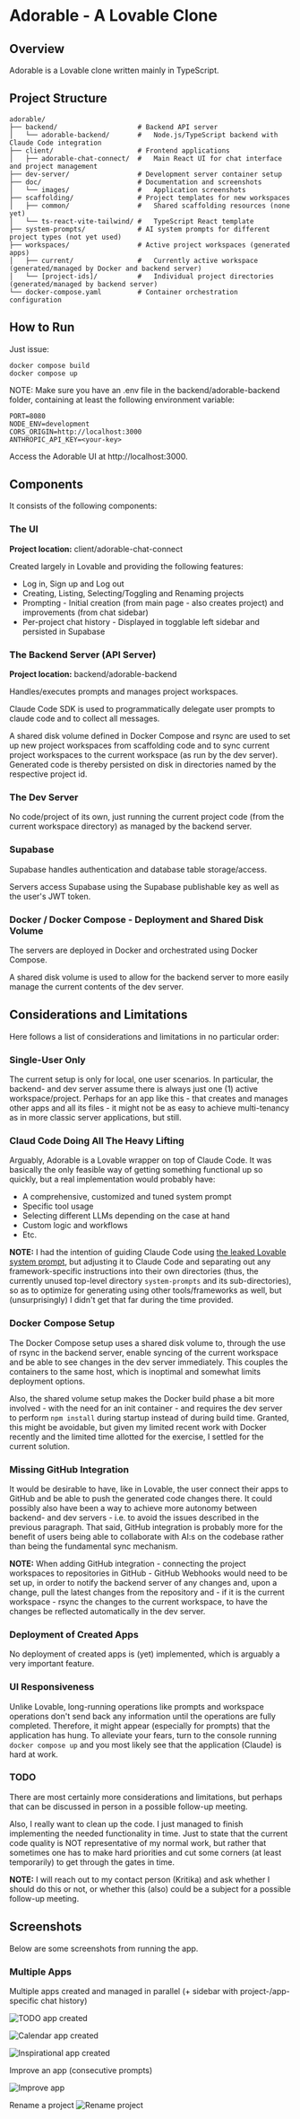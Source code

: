 # Adorable - A Lovable Clone

## Overview

Adorable is a Lovable clone written mainly in TypeScript.

## Project Structure

```
adorable/
├── backend/                    # Backend API server
│   └── adorable-backend/       #   Node.js/TypeScript backend with Claude Code integration
├── client/                     # Frontend applications
│   ├── adorable-chat-connect/  #   Main React UI for chat interface and project management
├── dev-server/                 # Development server container setup
├── doc/                        # Documentation and screenshots
│   └── images/                 #   Application screenshots
├── scaffolding/                # Project templates for new workspaces
│   ├── common/                 #   Shared scaffolding resources (none yet)
│   └── ts-react-vite-tailwind/ #   TypeScript React template
├── system-prompts/             # AI system prompts for different project types (not yet used)
├── workspaces/                 # Active project workspaces (generated apps)
│   ├── current/                #   Currently active workspace (generated/managed by Docker and backend server)
│   └── [project-ids]/          #   Individual project directories (generated/managed by backend server)
└── docker-compose.yaml         # Container orchestration configuration
```

## How to Run

Just issue:

```
docker compose build
docker compose up
```

NOTE: Make sure you have an .env file in the backend/adorable-backend folder, containing at least the following
environment variable:

```
PORT=8080
NODE_ENV=development
CORS_ORIGIN=http://localhost:3000
ANTHROPIC_API_KEY=<your-key>
```

Access the Adorable UI at http://localhost:3000.

## Components 

It consists of the following components:

### The UI

**Project location:** client/adorable-chat-connect

Created largely in Lovable and providing the following features:

* Log in, Sign up and Log out
* Creating, Listing, Selecting/Toggling and Renaming projects
* Prompting - Initial creation (from main page - also creates project) and improvements (from chat sidebar)
* Per-project chat history - Displayed in togglable left sidebar and persisted in Supabase

### The Backend Server (API Server)

**Project location:** backend/adorable-backend

Handles/executes prompts and manages project workspaces.

Claude Code SDK is used to programmatically delegate user prompts to claude code and to collect all messages.

A shared disk volume defined in Docker Compose and rsync are used to set up new project workspaces from 
scaffolding code and to sync current project workspaces to the current workspace (as run by the dev server). 
Generated code is thereby persisted on disk in directories named by the respective project id.

### The Dev Server

No code/project of its own, just running the current project code (from the current workspace directory) as managed by the 
backend server.

### Supabase

Supabase handles authentication and database table storage/access.

Servers access Supabase using the Supabase publishable key as well as the user's JWT token.

### Docker / Docker Compose - Deployment and Shared Disk Volume

The servers are deployed in Docker and orchestrated using Docker Compose.

A shared disk volume is used to allow for the backend server to more easily manage the current contents of the dev server.

## Considerations and Limitations

Here follows a list of considerations and limitations in no particular order:

### Single-User Only

The current setup is only for local, one user scenarios. In particular, the backend- and dev server assume there is 
always just one (1) active workspace/project. Perhaps for an app like this - that creates and manages other apps and 
all its files - it might not be as easy to achieve multi-tenancy as in more classic server applications, but still.

### Claud Code Doing All The Heavy Lifting

Arguably, Adorable is a Lovable wrapper on top of Claude Code. It was basically the only feasible way of getting 
something functional up so quickly, but a real implementation would probably have:
* A comprehensive, customized and tuned system prompt
* Specific tool usage
* Selecting different LLMs depending on the case at hand
* Custom logic and workflows
* Etc.

**NOTE:** I had the intention of guiding Claude Code using
[the leaked Lovable system prompt](https://github.com/dontriskit/awesome-ai-system-prompts/tree/main/Loveable), but 
adjusting it to Claude Code and separating out any framework-specific instructions into their own directories (thus, the 
currently unused top-level directory `system-prompts` and its sub-directories), so as to optimize for generating using 
other tools/frameworks as well, but (unsurprisingly) I didn't get that far during the time provided.

### Docker Compose Setup

The Docker Compose setup uses a shared disk volume to, through the use of rsync in the backend server, enable syncing of 
the current workspace and be able to see changes in the dev server immediately. This couples the containers to the same 
host, which is inoptimal and somewhat limits deployment options. 

Also, the shared volume setup makes the Docker build phase a bit more involved - with the need for an init container - 
and requires the dev server to perform `npm install` during startup instead of during build time. Granted, this might be
avoidable, but given my limited recent work with Docker recently and the limited time allotted for the exercise, I 
settled for the current solution.

### Missing GitHub Integration

It would be desirable to have, like in Lovable, the user connect their apps to GitHub and be able to push the generated 
code changes there. It could possibly also have been a way to achieve more autonomy between backend- and dev servers - 
i.e. to avoid the issues described in the previous paragraph. That said, GitHub integration is probably more for the 
benefit of users being able to collaborate with AI:s on the codebase rather than being the fundamental sync mechanism. 

**NOTE:** When adding GitHub integration - connecting the project workspaces to repositories in GitHub - GitHub Webhooks
would need to be set up, in order to notify the backend server of any changes and, upon a change, pull the latest 
changes from the repository and - if it is the current workspace - rsync the changes to the current workspace, to 
have the changes be reflected automatically in the dev server.

### Deployment of Created Apps

No deployment of created apps is (yet) implemented, which is arguably a very important feature.

### UI Responsiveness

Unlike Lovable, long-running operations like prompts and workspace operations don't send back any information until 
the operations are fully completed. Therefore, it might appear (especially for prompts) that the application has hung. 
To alleviate your fears, turn to the console running `docker compose up` and you most likely see that the application
(Claude) is hard at work.


### TODO

There are most certainly more considerations and limitations, but perhaps that can be discussed in person in a possible
follow-up meeting.

Also, I really want to clean up the code. I just managed to finish implementing the needed functionality in time. 
Just to state that the current code quality is NOT representative of my normal work, but rather that sometimes one 
has to make hard priorities and cut some corners (at least temporarily) to get through the gates in time.

**NOTE:** I will reach out to my contact person (Kritika) and ask whether I should do this or not, or whether this
(also) could be a subject for a possible follow-up meeting.

## Screenshots

Below are some screenshots from running the app.

### Multiple Apps 

Multiple apps created and managed in parallel (+ sidebar with project-/app-specific chat history)

![TODO app created](doc/images/todo-app-created.png)

![Calendar app created](doc/images/calendar-app-created.png)

![Inspirational app created](doc/images/inspirational-app-created.png)

Improve an app (consecutive prompts)

![Improve app](doc/images/improve-app.png)

Rename a project 
![Rename project](doc/images/rename-project.png)

